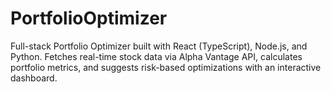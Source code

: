 # PortfolioOptimizer
Full-stack Portfolio Optimizer built with React (TypeScript), Node.js, and Python. Fetches real-time stock data via Alpha Vantage API, calculates portfolio metrics, and suggests risk-based optimizations with an interactive dashboard.
